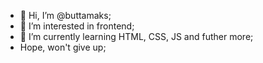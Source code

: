 - 👋 Hi, I’m @buttamaks;
- 👀 I’m interested in frontend;
- 🌱 I’m currently learning HTML, CSS, JS and futher more;
- Hope, won't give up;


<!---
buttamaks/buttamaks is a ✨ special ✨ repository because its `README.md` (this file) appears on your GitHub profile.
You can click the Preview link to take a look at your changes.
--->
